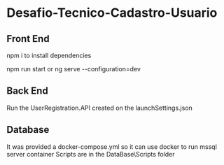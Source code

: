 # Desafio-Tecnico-Cadastro-Usuario

## Front End

npm i to install dependencies

npm run start 
or
ng serve --configuration=dev 

## Back End
Run the UserRegistration.API created on the launchSettings.json

## Database
It was provided a docker-compose.yml so it can use docker to run mssql server container 
Scripts are in the DataBase\Scripts folder